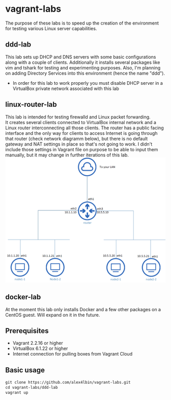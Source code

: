 # vagrant-labs

The purpose of these labs is to speed up the creation of the environment for testing various Linux server capabilities.

## ddd-lab

This lab sets up DHCP and DNS servers with some basic configurations along with a couple of clients. Additionally it installs several packages like vim and tshark for testing and experimenting purposes.
Also, I'm planning on adding Directory Services into this environment (hence the name "ddd").

* In order for this lab to work properly you must disable DHCP server in a VirtualBox private network associated with this lab

## linux-router-lab

This lab is intended for testing firewalld and Linux packet forwarding.  
It creates several clients connected to VirtualBox internal network and a Linux router interconnecting all those clients. The router has a public facing interface and the only way for clients to access Internet is going through that router (check network diagramm below), but there is no default gateway and NAT settings in place so that's not going to work. I didn't include those settings in Vagrant file on purpose to be able to input them manually, but it may change in further iterations of this lab.
![diagramm](images/lr-diagramm.png)

## docker-lab

At the moment this lab only installs Docker and a few other packages on a CentOS guest. Will expand on it in the future.

## Prerequisites

* Vagrant 2.2.16 or higher
* VirtualBox 6.1.22 or higher
* Internet connection for pulling boxes from Vagrant Cloud

## Basic usage

```
git clone https://github.com/alex4lbin/vagrant-labs.git
cd vagrant-labs/ddd-lab
vagrant up
```
